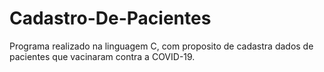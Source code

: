 # Cadastro-De-Pacientes
Programa realizado na linguagem C, com proposito de cadastra dados de pacientes que vacinaram contra a COVID-19.
